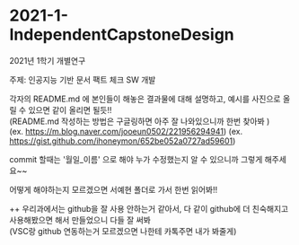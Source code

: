 # 2021-1-IndependentCapstoneDesign

2021년 1학기 개별연구

주제: 인공지능 기반 문서 팩트 체크 SW 개발

각자의 README.md 에 본인들이 해놓은 결과물에 대해 설명하고, 예시를 사진으로 올릴 수 있으면 같이 올리면 될듯!!    
(README.md 작성하는 방법은 구글링하면 아주 잘 나와있으니까 한번 찾아봐 )    
(ex. https://m.blog.naver.com/jooeun0502/221956294941)
(ex. https://gist.github.com/ihoneymon/652be052a0727ad59601)

commit 할때는 '월일_이름' 으로 해야 누가 수정했는지 알 수 있으니까 그렇게 해주세요~~

어떻게 해야하는지 모르겠으면 서예현 폴더로 가서 한번 읽어봐!!

++ 우리과에서는 github을 잘 사용 안하는거 같아서, 다 같이 github에 더 친숙해지고 사용해봤으면 해서 만들었으니 다들 잘 써봐    
(VSC랑 github 연동하는거 모르겠으면 나한테 카톡주면 내가 봐줄게)